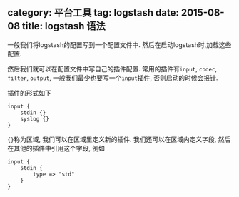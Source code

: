 category: 平台工具
tag: logstash
date: 2015-08-08
title: logstash 语法
---
一般我们将logstash的配置写到一个配置文件中. 然后在启动logstash时,加载这些配置.

然后我们就可以在配置文件中写自己的插件配置. 常用的插件有`input`, `codec`, `filter`, `output`, 一般我们最少也要写一个`input`插件, 否则启动的时候会报错. 

插件的形式如下
```
input {
    stdin {}
    syslog {}
}
```
`{}`称为区域, 我们可以在区域里定义新的插件. 我们还可以在区域内定义字段, 然后在其他的插件中引用这个字段, 例如
```
input {
    stdin {
		type => "std"
	}
}
```